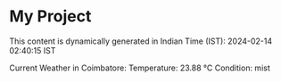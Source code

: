 # My Project

This content is dynamically generated in Indian Time (IST): 2024-02-14 02:40:15 IST


Current Weather in Coimbatore:
Temperature: 23.88 °C
Condition: mist
